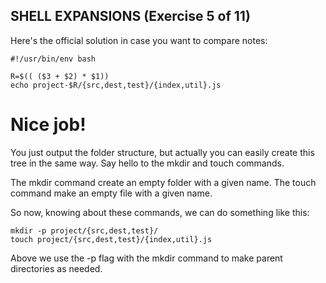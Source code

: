 ## SHELL EXPANSIONS (Exercise 5 of 11)

 Here's the official solution in case you want to compare notes:


    #!/usr/bin/env bash
    
    R=$(( ($3 + $2) * $1))
    echo project-$R/{src,dest,test}/{index,util}.js


# Nice job!

 You just output the folder structure, but actually you can easily create
 this tree in the same way. Say hello to the mkdir and touch commands.

 The mkdir command create an empty folder with a given name. The touch
 command make an empty file with a given name.

 So now, knowing about these commands, we can do something like this:

    mkdir -p project/{src,dest,test}/
    touch project/{src,dest,test}/{index,util}.js

 Above we use the -p flag with the mkdir command to make parent
 directories as needed.


